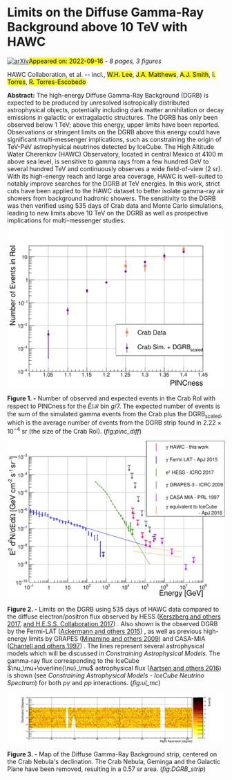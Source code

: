 <div class="macros" style="visibility:hidden;">
$\newcommand{\ensuremath}{}$
$\newcommand{\xspace}{}$
$\newcommand{\object}[1]{\texttt{#1}}$
$\newcommand{\farcs}{{.}''}$
$\newcommand{\farcm}{{.}'}$
$\newcommand{\arcsec}{''}$
$\newcommand{\arcmin}{'}$
$\newcommand{\ion}[2]{#1#2}$
$\newcommand{\textsc}[1]{\textrm{#1}}$
$\newcommand{\hl}[1]{\textrm{#1}}$</div>

<div class="macros" style="visibility:hidden;">
$\newcommand{\ensuremath}{}$
$\newcommand{\xspace}{}$
$\newcommand{\object}[1]{\texttt{#1}}$
$\newcommand{\farcs}{{.}''}$
$\newcommand{\farcm}{{.}'}$
$\newcommand{\arcsec}{''}$
$\newcommand{\arcmin}{'}$
$\newcommand{\ion}[2]{#1#2}$
$\newcommand{\textsc}[1]{\textrm{#1}}$
$\newcommand{\hl}[1]{\textrm{#1}}$</div>



<div id="title">

# Limits on the Diffuse Gamma-Ray Background above 10 TeV with HAWC

</div>
<div id="comments">

[![arXiv](https://img.shields.io/badge/arXiv-2209.08106-b31b1b.svg)](https://arxiv.org/abs/2209.08106)<mark>Appeared on: 2022-09-16</mark> - _8 pages, 3 figures_

</div>
<div id="authors">

HAWC Collaboration, et al. -- incl., <mark><mark>W.H. Lee</mark></mark>, <mark><mark>J.A. Matthews</mark></mark>, <mark><mark>A.J. Smith</mark></mark>, <mark><mark>I. Torres</mark></mark>, <mark><mark>R. Torres-Escobedo</mark></mark>

</div>
<div id="abstract">

**Abstract:** The high-energy Diffuse Gamma-Ray Background (DGRB) is expected to be produced by unresolved isotropically distributed astrophysical objects, potentially including dark matter annihilation or decay emissions in galactic or extragalactic structures. The DGRB has only been observed below 1 TeV; above this energy, upper limits have been reported. Observations or stringent limits on the DGRB above this energy could have significant multi-messenger implications, such as constraining the origin of TeV-PeV astrophysical neutrinos detected by IceCube. The High Altitude Water Cherenkov (HAWC) Observatory, located in central Mexico at 4100 m above sea level, is sensitive to gamma rays from a few hundred GeV to several hundred TeV and continuously observes a wide field-of-view (2 sr). With its high-energy reach and large area coverage, HAWC is well-suited to notably improve searches for the DGRB at TeV energies. In this work, strict cuts have been applied to the HAWC dataset to better isolate gamma-ray air showers from background hadronic showers. The sensitivity to the DGRB was then verified using 535 days of Crab data and Monte Carlo simulations, leading to new limits above 10 TeV on the DGRB as well as prospective implications for multi-messenger studies.

</div>

<div id="div_fig1">

<img src="tmp_2209.08106/./figures/pinc_diff_rd41_dp_gp_fhbin7_gpbin7.png" alt="Fig1" width="100%"/>

**Figure 1. -** Number of observed and expected events in the Crab RoI with respect to PINCness for the $\hat{E}/\mathcal{B}$ bin $g$/7. The expected number of events is the sum of the simulated gamma events from the Crab plus the $\text{DGRB}_\text{scaled}$, which is the average number of events from the DGRB strip found in  $2.22\times10^{-4}$ sr (the size of the Crab RoI). (*fig:pinc_diff*)

</div>
<div id="div_fig2">

<img src="tmp_2209.08106/./figures/flux_rd41_gp_pinc_fhbin_gpbin_NB_E25.png" alt="Fig2" width="100%"/>

**Figure 2. -** Limits on the DGRB using 535 days of HAWC data compared to the diffuse electron/positron flux observed by HESS  ([Kerszberg and others 2017](), [ and H.E.S.S. Collaboration 2017](https://www.mpi-hd.mpg.de/hfm/HESS/pages/home/som/2017/09/)) . Also shown is the observed DGRB by the Fermi-LAT  ([Ackermann and others 2015](https://doi.org/10.1088/0004-637x/799/1/86)) , as well as previous high-energy limits by GRAPES  ([Minamino and others 2009]())  and CASA-MIA  ([Chantell and others 1997](https://link.aps.org/doi/10.1103/PhysRevLett.79.1805)) . The lines represent several astrophysical models which will be discussed in *Constraining Astrophysical Models*. The gamma-ray flux corresponding to the IceCube $\nu_\mu+\overline{\nu}_\mu$ astrophysical flux  ([Aartsen and others 2016](https://doi.org/10.3847/0004-637X/833/1/3))  is shown (see *Constraining Astrophysical Models - IceCube Neutrino Spectrum*) for both $p\gamma$ and $pp$ interactions. (*fig:ul_mc*)

</div>
<div id="div_fig3">

<img src="tmp_2209.08106/./figures/radec_crab3_geminga5_b03_dp_gp_qly_fhbin9_precis_zoom_kInvertedDarkBodyRadiator.png" alt="Fig3" width="100%"/>

**Figure 3. -** Map of the Diffuse Gamma-Ray Background strip, centered on the Crab Nebula's declination. The Crab Nebula, Geminga and the Galactic Plane have been removed, resulting in a 0.57 sr area. (*fig:DGRB_strip*)

</div>
